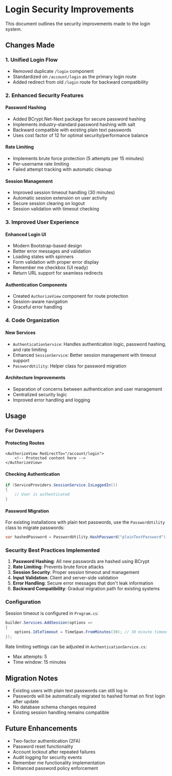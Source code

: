 # Login Security Improvements

This document outlines the security improvements made to the login system.

## Changes Made

### 1. Unified Login Flow
- Removed duplicate `/login` component
- Standardized on `/account/login` as the primary login route
- Added redirect from old `/login` route for backward compatibility

### 2. Enhanced Security Features

#### Password Hashing
- Added BCrypt.Net-Next package for secure password hashing
- Implements industry-standard password hashing with salt
- Backward compatible with existing plain text passwords
- Uses cost factor of 12 for optimal security/performance balance

#### Rate Limiting
- Implements brute force protection (5 attempts per 15 minutes)
- Per-username rate limiting
- Failed attempt tracking with automatic cleanup

#### Session Management
- Improved session timeout handling (30 minutes)
- Automatic session extension on user activity
- Secure session clearing on logout
- Session validation with timeout checking

### 3. Improved User Experience

#### Enhanced Login UI
- Modern Bootstrap-based design
- Better error messages and validation
- Loading states with spinners
- Form validation with proper error display
- Remember me checkbox (UI ready)
- Return URL support for seamless redirects

#### Authentication Components
- Created `AuthorizeView` component for route protection
- Session-aware navigation
- Graceful error handling

### 4. Code Organization

#### New Services
- `AuthenticationService`: Handles authentication logic, password hashing, and rate limiting
- Enhanced `SessionService`: Better session management with timeout support
- `PasswordUtility`: Helper class for password migration

#### Architecture Improvements
- Separation of concerns between authentication and user management
- Centralized security logic
- Improved error handling and logging

## Usage

### For Developers

#### Protecting Routes
```razor
<AuthorizeView RedirectTo="/account/login">
    <!-- Protected content here -->
</AuthorizeView>
```

#### Checking Authentication
```csharp
if (ServiceProviders.SessionService.IsLoggedIn())
{
    // User is authenticated
}
```

#### Password Migration
For existing installations with plain text passwords, use the `PasswordUtility` class to migrate passwords:
```csharp
var hashedPassword = PasswordUtility.HashPassword("plainTextPassword");
```

### Security Best Practices Implemented

1. **Password Hashing**: All new passwords are hashed using BCrypt
2. **Rate Limiting**: Prevents brute force attacks
3. **Session Security**: Proper session timeout and management
4. **Input Validation**: Client and server-side validation
5. **Error Handling**: Secure error messages that don't leak information
6. **Backward Compatibility**: Gradual migration path for existing systems

### Configuration

Session timeout is configured in `Program.cs`:
```csharp
builder.Services.AddSession(options =>
{
    options.IdleTimeout = TimeSpan.FromMinutes(30); // 30 minute timeout
});
```

Rate limiting settings can be adjusted in `AuthenticationService.cs`:
- Max attempts: 5
- Time window: 15 minutes

## Migration Notes

- Existing users with plain text passwords can still log in
- Passwords will be automatically migrated to hashed format on first login after update
- No database schema changes required
- Existing session handling remains compatible

## Future Enhancements

- Two-factor authentication (2FA)
- Password reset functionality
- Account lockout after repeated failures
- Audit logging for security events
- Remember me functionality implementation
- Enhanced password policy enforcement